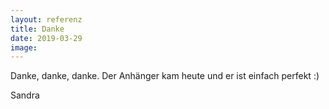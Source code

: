 ```yaml
---
layout: referenz
title: Danke
date: 2019-03-29
image:
---
```



Danke, danke, danke. Der Anhänger kam heute und er ist einfach perfekt :)

Sandra